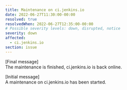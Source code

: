 ```yaml
---
title: Maintenance on ci.jenkins.io
date: 2022-06-27T11:30:00-00:00
resolved: true
resolvedWhen: 2022-06-27T12:35:00-00:00
# Possible severity levels: down, disrupted, notice
severity: down
affected:
  - ci.jenkins.io
section: issue
---
```


[Final message]  
The maintenance is finished, ci.jenkins.io is back online.

[Initial message]  
A maintenance on ci.jenkins.io has been started.
